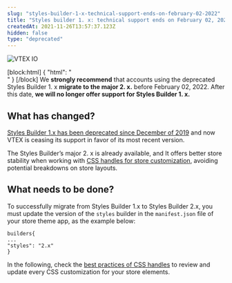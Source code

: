 ```yaml
---
slug: "styles-builder-1-x-technical-support-ends-on-february-02-2022"
title: "Styles builder 1. x: technical support ends on February 02, 2022"
createdAt: 2021-11-26T13:57:37.123Z
hidden: false
type: "deprecated"
---
```


![VTEX IO](https://img.shields.io/badge/-VTEX%20IO-orange)

[block:html]
{
  "html": "<br>"
}
[/block]
We **strongly recommend** that accounts using the deprecated Styles Builder 1. x **migrate to the major 2. x.** before February 02, 2022. After this date, **we will no longer offer support for Styles Builder 1. x.**


## What has changed?
[Styles Builder 1.x has been deprecated since December of 2019](https://vtex.io/docs/releases/2019-week-43-44/css-selectors-deprecation/) and now VTEX is ceasing its support in favor of its most recent version.

The Styles Builder’s major 2. x is already available, and It offers better store stability when working with [CSS handles for store customization](https://developers.vtex.com/vtex-developer-docs/docs/vtex-io-documentation-using-css-handles-for-store-customization), avoiding potential breakdowns on store layouts.

## What needs to be done?
To successfully migrate from Styles Builder 1.x to Styles Builder 2.x, you must update the version of the `styles` builder in the `manifest.json` file of your store theme app, as the example below:

```
builders{
...
"styles": "2.x"
}
```
In the following, check the [best practices of CSS handles](https://developers.vtex.com/vtex-developer-docs/docs/vtex-io-documentation-using-css-handles-for-store-customization#best-practices) to review and update every CSS customization for your store elements.